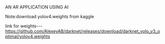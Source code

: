 AN AR APPLICATION USING AI



Note:download yolov4.weights from kaggle

link for weights---https://github.com/AlexeyAB/darknet/releases/download/darknet_yolo_v3_optimal/yolov4.weights
